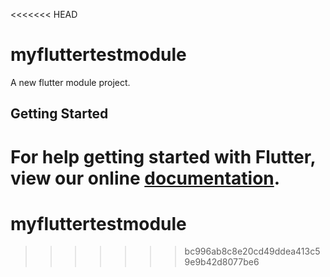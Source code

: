 <<<<<<< HEAD
# myfluttertestmodule

A new flutter module project.

## Getting Started

For help getting started with Flutter, view our online
[documentation](https://flutter.dev/).
=======
# myfluttertestmodule
>>>>>>> bc996ab8c8e20cd49ddea413c59e9b42d8077be6
